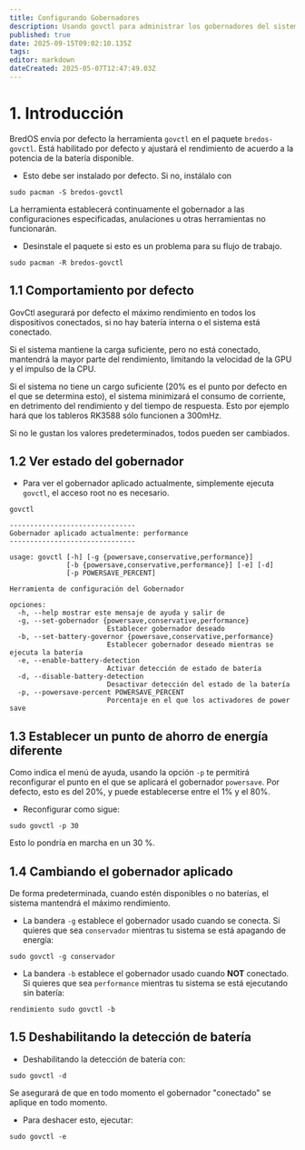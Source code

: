 ```yaml
---
title: Configurando Gobernadores
description: Usando govctl para administrar los gobernadores del sistema
published: true
date: 2025-09-15T09:02:10.135Z
tags:
editor: markdown
dateCreated: 2025-05-07T12:47:49.03Z
---
```


# 1. Introducción

BredOS envía por defecto la herramienta `govctl` en el paquete `bredos-govctl`.
Está habilitado por defecto y ajustará el rendimiento de acuerdo a la potencia de la batería disponible.

- Esto debe ser instalado por defecto. Si no, instálalo con

```
sudo pacman -S bredos-govctl
```

La herramienta establecerá continuamente el gobernador a las configuraciones especificadas, anulaciones u otras herramientas no funcionarán.

- Desinstale el paquete si esto es un problema para su flujo de trabajo.

```
sudo pacman -R bredos-govctl
```

## 1.1 Comportamiento por defecto

GovCtl asegurará por defecto el máximo rendimiento en todos los dispositivos conectados, si no hay batería interna o el sistema está conectado.

Si el sistema mantiene la carga suficiente, pero no está conectado, mantendrá la mayor parte del rendimiento, limitando la velocidad de la GPU y el impulso de la CPU.

Si el sistema no tiene un cargo suficiente (20% es el punto por defecto en el que se determina esto),
el sistema minimizará el consumo de corriente, en detrimento del rendimiento y del tiempo de respuesta.
Esto por ejemplo hará que los tableros RK3588 sólo funcionen a 300mHz.

Si no le gustan los valores predeterminados, todos pueden ser cambiados.

## 1.2 Ver estado del gobernador

- Para ver el gobernador aplicado actualmente, simplemente ejecuta `govctl`, el acceso root no es necesario.

```
govctl
```

```
-------------------------------
Gobernador aplicado actualmente: performance
-------------------------------

usage: govctl [-h] [-g {powersave,conservative,performance}]
              [-b {powersave,conservative,performance}] [-e] [-d]
              [-p POWERSAVE_PERCENT]

Herramienta de configuración del Gobernador

opciones:
  -h, --help mostrar este mensaje de ayuda y salir de
  -g, --set-gobernador {powersave,conservative,performance}
                        Establecer gobernador deseado
  -b, --set-battery-governor {powersave,conservative,performance}
                        Establecer gobernador deseado mientras se ejecuta la batería
  -e, --enable-battery-detection
                        Activar detección de estado de batería
  -d, --disable-battery-detection
                        Desactivar detección del estado de la batería
  -p, --powersave-percent POWERSAVE_PERCENT
                        Porcentaje en el que los activadores de power save
```

## 1.3 Establecer un punto de ahorro de energía diferente

Como indica el menú de ayuda, usando la opción `-p` te permitirá reconfigurar el punto en el que se aplicará el gobernador `powersave`. Por defecto, esto es del 20%, y puede establecerse entre el 1% y el 80%.

- Reconfigurar como sigue:

```
sudo govctl -p 30
```

Esto lo pondría en marcha en un 30 %.

## 1.4 Cambiando el gobernador aplicado

De forma predeterminada, cuando estén disponibles o no baterías, el sistema mantendrá el máximo rendimiento.

- La bandera `-g` establece el gobernador usado cuando se conecta. Si quieres que sea `conservador` mientras tu sistema se está apagando de energía:

```
sudo govctl -g conservador
```

- La bandera `-b` establece el gobernador usado cuando **NOT** conectado. Si quieres que sea `performance` mientras tu sistema se está ejecutando sin batería:

```
rendimiento sudo govctl -b
```

## 1.5 Deshabilitando la detección de batería

- Deshabilitando la detección de batería con:

```
sudo govctl -d
```

Se asegurará de que en todo momento el gobernador "conectado" se aplique en todo momento.

- Para deshacer esto, ejecutar:

```
sudo govctl -e
```